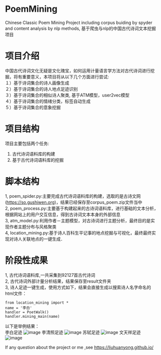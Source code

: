 # PoemMining
Chinese Classic Poem Mining Project including corpus buiding by spyder and content analysis by nlp methods, 基于爬虫与nlp的中国古代诗词文本挖掘项目

# 项目介绍
中国古代诗词文化无疑是文化瑰宝，如何运用计量语言学方法对古代诗词进行挖掘，将有重要意义，本项目将从以下几个方面进行尝试:  
１）基于诗词集合的诗人画像生成  
２）基于诗词集合的诗人地点足迹识别  
３）基于诗词集合的相似诗人聚类,  基于ATM模型，user2vec模型  
４）基于诗词集合的情绪分类，标签自动生成  
５）基于诗词集合的意象挖掘  

# 项目结构
项目主要包括两个任务:    
1) 古代诗词语料库的构建     
2) 基于古代诗词语料库的挖掘

# 脚本结构
1, poem_spider.py:主要完成古代诗词语料库的构建，选取的是古诗文网 (https://so.gushiwen.org)，结果已经保存至corpus_poem.zip文件当中  
2, poem_process.py:主要基于构建起来的古诗词语料库，进行基础的文本分析，根据网站上的用户交互信息，得到古诗词文本本身的外部信息  
3, atm_model.py:利用作者－主题模型，对古诗词进行主题分析，最终目的是实现作者主题分布与风格聚类  
4, location_mining.py:基于诗人百科生平记事的地点挖掘与可视化，最终最终实现对诗人关联地点的一键生成．  
# 阶段性成果
1, 古代诗词语料库,一共采集到92127首古代诗词  
2, 古代诗词外部计量分析结果，结果保存至result文件夹  
3, 诗人足迹一键生成，使用方式如下，结果会直接生成以搜索诗人名字命名的html文件：

    from location_mining import *
    name = '李白'
    handler = PoetWalk()
    handler.mining_main(name)
以下是举例结果：     
李白足迹
![image](https://github.com/liuhuanyong/PoemMining/blob/master/image/libai.png)
李清照足迹
![image](https://github.com/liuhuanyong/PoemMining/blob/master/image/lqz.png)
苏轼足迹
![image](https://github.com/liuhuanyong/PoemMining/blob/master/image/sushi.png)
文天祥足迹
![image](https://github.com/liuhuanyong/PoemMining/blob/master/image/wtx.png)


If any question about the project or me ,see https://liuhuanyong.github.io/
